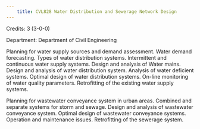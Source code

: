 ```yaml
---
    title: CVL828 Water Distribution and Sewerage Network Design
---
```

Credits: 3 (3-0-0)

Department: Department of Civil Engineering

Planning for water supply sources and demand assessment. Water demand forecasting. Types of water distribution systems. Intermittent and continuous water supply systems. Design and analysis of Water mains. Design and analysis of water distribution system. Analysis of water deficient systems. Optimal design of water distribution systems. On-line monitoring of water quality parameters. Retrofitting of the existing water supply systems.

Planning for wastewater conveyance system in urban areas. Combined and separate systems for storm and sewage. Design and analysis of wastewater conveyance system. Optimal design of wastewater conveyance systems. Operation and maintenance issues. Retrofitting of the sewerage system.